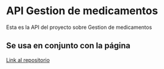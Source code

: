 
# API Gestion de medicamentos

Esta es la API del proyecto sobre Gestion de medicamentos

## Se usa en conjunto con la página

[Link al repositorio](https://github.com/jeantpdev/gestion-medicamentos)
